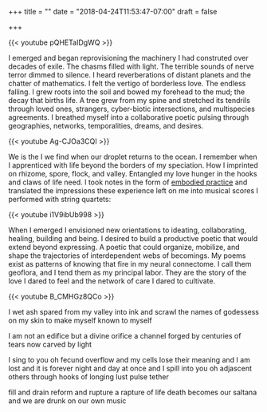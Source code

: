+++
title = ""
date = "2018-04-24T11:53:47-07:00"
draft = false

+++

{{< youtube pQHETaIDgWQ >}}

I emerged and began reprovisioning the machinery I had construted over decades of exile.
The chasms filled with light. The terrible sounds of nerve terror dimmed to silence. 
I heard reverberations of distant planets and the chatter of mathematics.
I felt the vertigo of borderless love. The endless falling. I grew roots into the soil 
and bowed my forehead to the mud; the decay that births life. A tree grew from my spine 
and stretched its tendrils through loved ones, strangers, cyber-biotic intersections, 
and multispecies agreements. I breathed myself into a collaborative poetic 
pulsing through geographies, networks, temporalities, dreams, and desires.

{{< youtube Ag-CJOa3CQI >}}

We is the I we find when our droplet returns to the ocean. I remember when
I apprenticed with life beyond the borders of my speciation. How I imprinted
on rhizome, spore, flock, and valley. Entangled my love hunger in the hooks
and claws of life need. I took notes in the form of [embodied practice](https://www.youtube.com/user/dancingecologist)
and translated the impressions these experience left on me into musical scores
I performed with string quartets:

{{< youtube i1V9ibUb998 >}}

When I emerged I envisioned new orientations to ideating, collaborating, healing, 
building and being. I desired to build a productive poetic that would extend
beyond expressing. A poetic that could organize, mobilize, and shape the trajectories of 
interdependent webs of becomings. My poems exist as patterns of knowing that fire 
in my neural connectome. I call them geoflora, and I tend
them as my principal labor. They are the story of the love I dared to feel
and the network of care I dared to cultivate. 

{{< youtube B_CMHGz8QCo >}}

I wet ash spared from my valley into ink
and scrawl the names of godessess on my skin
to make myself known to myself

I am not an edifice
but a divine orifice
a channel forged by centuries of tears
now carved by light

I sing to you oh fecund overflow
and my cells lose their meaning
and I am lost
and it is forever night and day at once
and I spill into you
oh adjascent others
through hooks of longing lust pulse tether

fill and drain
reform and rupture
a rapture of life death
becomes our saltana
and we are drunk on our own music
